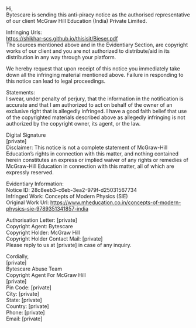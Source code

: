 Hi,  
Bytescare is sending this anti-piracy notice as the authorised representative of our client McGraw Hill Education (India) Private Limited.

Infringing Urls:  
https://shikhar-scs.github.io/thisisit/Bieser.pdf  
The sources mentioned above and in the Evidentiary Section, are copyright works of our client and you are not authorized to distribute/aid in its distribution in any way through your platform.

We hereby request that upon receipt of this notice you immediately take down all the infringing material mentioned above. Failure in responding to this notice can lead to legal proceedings.

Statements:  
I swear, under penalty of perjury, that the information in the notification is accurate and that I am authorized to act on behalf of the owner of an exclusive right that is allegedly infringed. I have a good faith belief that use of the copyrighted materials described above as allegedly infringing is not authorized by the copyright owner, its agent, or the law.

Digital Signature  
[private]  
Disclaimer:
This notice is not a complete statement of McGraw-Hill Education’s rights in connection with this matter, and nothing contained herein constitutes an express or implied waiver of any rights or remedies of McGraw-Hill Education in connection with this matter, all of which are expressly reserved.


Evidentiary Information:  
Notice ID: 28c8eeb3-c6eb-3ea2-979f-d25031567734  
Infringed Work: Concepts of Modern Physics (SIE)  
Original Work Url: https://www.mheducation.co.in/concepts-of-modern-physics-sie-9789351341857-india

Authorisation Letter: [private]  
Copyright Agent: Bytescare  
Copyright Holder: McGraw Hill  
Copyright Holder Contact Mail: [private]  
Please reply to us at [private] in case of any inquiry.

Cordially,  
[private]  
Bytescare Abuse Team  
Copyright Agent For McGraw Hill  
[private]  
Pin Code: [private]  
City: [private]  
State: [private]  
Country: [private]  
Phone: [private]  
Email: [private]
